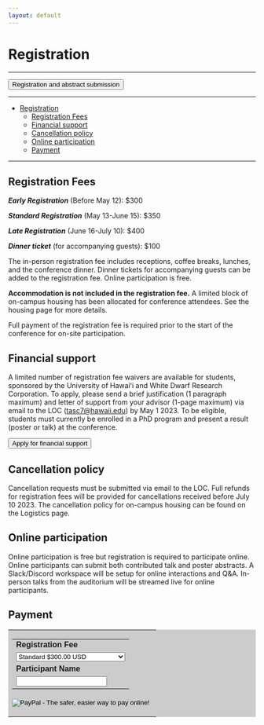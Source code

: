 ```yaml
---
layout: default
---
```


# Registration
----

<button type="button" class="btn btn-primary btn-lg">Registration and abstract submission</button>

<!-- <button name="button" onclick="https://forms.office.com/r/WieQBNy0dV">Registration and abstract submission</button> -->
----

- [Registration](#registration)
  - [Registration Fees](#registration-fees)
  - [Financial support](#financial-support)
  - [Cancellation policy](#cancellation-policy)
  - [Online participation](#online-participation)
  - [Payment](#payment)

----

## Registration Fees
***Early Registration*** (Before May 12): $300

***Standard Registration*** (May 13-June 15): $350

***Late Registration*** (June 16-July 10): $400

***Dinner ticket*** (for accompanying guests): $100

The in-person registration fee includes receptions, coffee breaks, lunches, and the conference dinner. Dinner tickets for accompanying guests can be added to the registration fee. Online participation is free.

**Accommodation is not included in the registration fee.** A limited block of on-campus housing has been allocated for conference attendees. See the housing page for more details. 

Full payment of the registration fee is required prior to the start of the conference for on-site participation. 

## Financial support


A limited number of registration fee waivers are available for students, sponsored by the University of Hawaiʻi and White Dwarf Research Corporation. To apply, please send a brief justification (1 paragraph maximum) and letter of support from your advisor (1-page maximum) via email to the LOC (tasc7@hawaii.edu) by May 1 2023. To be eligible, students must currently be enrolled in a PhD program and present a result (poster or talk) at the conference.

<button type="button" class="btn btn-primary" href="https://forms.office.com/r/1eqCi4UfaD">Apply for financial support</button>

## Cancellation policy
Cancellation requests must be submitted via email to the LOC. Full refunds for registration fees will be provided for cancellations received before July 10 2023. The cancellation policy for on-campus housing can be found on the Logistics page.   

## Online participation
Online participation is free but registration is required to participate online. Online participants can submit both contributed talk and poster abstracts. A Slack/Discord workspace will be setup for online interactions and Q&A. In-person talks from the auditorium will be streamed live for online participants.   

##  Payment
<table bgcolor="#cccccc" cellpadding="5" border="0"><tr><td>
<form action="https://www.paypal.com/cgi-bin/webscr" method="post" target="_top">
  <input type="hidden" name="cmd" value="_s-xclick">
  <input type="hidden" name="hosted_button_id" value="CSKCN8GN8NZBE">
  <table>
    <tr><td><input type="hidden" name="on0" value="Registration Fee"><font face="Arial"><b>Registration Fee</b></font></td></tr><tr><td><select name="os0">
	  <option value="Standard">Standard $300.00 USD</option>
	  <option value="Standard + Dinner">Standard +1 Dinner $400.00 USD</option>
	  <!-- <option value="Early-Career">Early-Career $200.00 USD</option> -->
    </select> </td>
    </tr>
    <tr><td><input type="hidden" name="on1" value="Participant Name"><font face="Arial"><b>Participant Name</b></font></td></tr><tr><td><input type="text" name="os1" maxlength="200"></td></tr>
  </table>
  <input type="hidden" name="currency_code" value="USD">
  <input type="image" src="https://www.paypalobjects.com/en_US/i/btn/btn_buynowCC_LG.gif" border="0" name="submit" alt="PayPal - The safer, easier way to pay online!">
  <img alt="" border="0" src="https://www.paypalobjects.com/en_US/i/scr/pixel.gif" width="1" height="1">
</form>
</td></tr></table>


